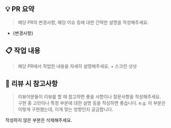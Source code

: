 ## 💡 PR 요약

> 해당 PR의 변경사항, 해당 이슈 등에 대한 간략한 설명을 작성해주세요.

- {변경사항}

## 📋 작업 내용

> 해당 PR에서 작업한 내용을 자세히 설명해주세요. + 스크린 샷샷

## 🤝 리뷰 시 참고사항

> 리뷰어분들이 리뷰를 할 때 참고하면 좋을 사항이나 질문사항을 작성해주세요.
> 구현 중 고민이나 특정 부분에 대한 설명 등을 작성하면 좋습니다.
> e.g. 이 부분은 이렇게 구현했는데, 이게 맞는 방향인지 궁금합니다.

작성하지 않은 부분은 삭제해주세요.
